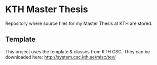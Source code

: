 # KTH Master Thesis

Repository where source files for my Master Thesis at KTH are stored.

## Template

This project uses the template & classes from KTH CSC. 
They can be downloaded here: http://system.csc.kth.se/misc/tex/
